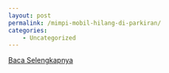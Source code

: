 ```yaml
---
layout: post
permalink: /mimpi-mobil-hilang-di-parkiran/
categories:
    - Uncategorized
---
```


[Baca Selengkapnya](/06)
